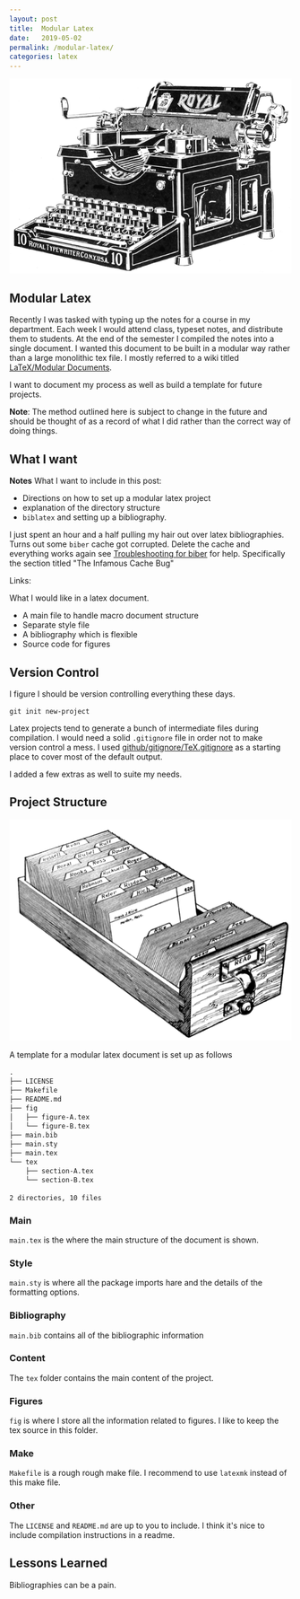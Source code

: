 ```yaml
---
layout: post
title:  Modular Latex
date:   2019-05-02
permalink: /modular-latex/
categories: latex
---
```


![typewriter](/assets/images/typewriter.gif)

## Modular Latex

Recently I was tasked with typing up the notes for a course in my department. 
Each week I would attend class, typeset notes, and distribute them to students. 
At the end of the semester I compiled the notes into a single document. 
I wanted this document to be built in a modular way rather than a large monolithic
tex file.  I mostly referred to a wiki titled [LaTeX/Modular
Documents](https://en.wikibooks.org/wiki/LaTeX/Modular_Documents). 


I want to document my process as well as build a template for future projects. 

**Note**: The method outlined here is subject to change in the future and should be thought of 
as a record of what I did rather than the correct way of doing things. 


## What I want 
**Notes**
What I want to include in this post:
- Directions on how to set up a modular latex project
- explanation of the directory structure
- `biblatex` and setting up a bibliography. 

I just spent an hour and a half pulling my hair out over latex bibliographies.
Turns out some `biber` cache got corrupted. Delete the cache and everything works again
see [Troubleshooting for
biber](https://tex.stackexchange.com/questions/286706/troubleshooting-for-biber/287811)
for help. Specifically the section titled "The Infamous Cache Bug"

Links:


What I would like in a latex document. 

- A main file to handle macro document structure
- Separate style file
- A bibliography which is flexible
- Source code for figures

## Version Control

I figure I should be version controlling everything these days.

```
git init new-project
```

Latex projects tend to generate a bunch of intermediate files during compilation.
I would need a solid `.gitignore` file in order not to make version control a mess.
I used [github/gitignore/TeX.gitignore](https://github.com/github/gitignore/blob/master/TeX.gitignore)
as a starting place to cover most of the default output.

I added a few extras as well to suite my needs.


## Project Structure

![file cabinet](/assets/images/filecabinet.gif)

A template for a modular latex document is set up as follows
```
.
├── LICENSE
├── Makefile
├── README.md
├── fig
│   ├── figure-A.tex
│   └── figure-B.tex
├── main.bib
├── main.sty
├── main.tex
└── tex
    ├── section-A.tex
    └── section-B.tex

2 directories, 10 files
```

### Main 

`main.tex` is the where the main structure of the document is shown. 

### Style

`main.sty` is where all the package imports hare and the details of the formatting options. 

### Bibliography

`main.bib` contains all of the bibliographic information

### Content

The `tex` folder contains the main content of the project. 

### Figures

`fig` is where I store all the information related to figures. I like to keep the tex source in this folder. 

### Make

`Makefile` is a rough rough make file. I recommend to use `latexmk` instead of this make file. 

### Other

The `LICENSE` and `README.md` are up to you to include. I think it's nice to include compilation instructions
in a readme. 

## Lessons Learned

Bibliographies can be a pain. 
